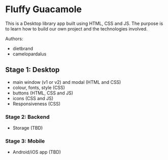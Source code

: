 # Fluffy Guacamole

This is a Desktop library app built using HTML, CSS and JS. The purpose is to learn how to build our own project and the technologies involved.

Authors:

- dietbrand
- camelopardalus

## Stage 1: Desktop

- main window (v1 or v2) and modal (HTML and CSS)
- colour, fonts, style (CSS)
- buttons (HTML, CSS and JS)
- icons (CSS and JS)
- Responsiveness (CSS)

### Stage 2: Backend

- Storage (TBD)

### Stage 3: Mobile

- Android/iOS app (TBD)
